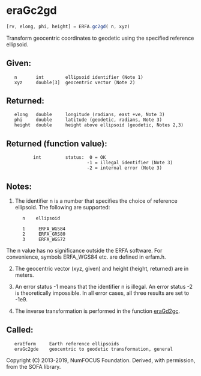 # eraGc2gd

```js
[rv, elong, phi, height] = ERFA.gc2gd( n, xyz)
```

Transform geocentric coordinates to geodetic using the specified
reference ellipsoid.

## Given:
```
   n       int        ellipsoid identifier (Note 1)
   xyz     double[3]  geocentric vector (Note 2)
```

## Returned:
```
   elong   double     longitude (radians, east +ve, Note 3)
   phi     double     latitude (geodetic, radians, Note 3)
   height  double     height above ellipsoid (geodetic, Notes 2,3)
```

## Returned (function value):
```
          int         status:  0 = OK
                              -1 = illegal identifier (Note 3)
                              -2 = internal error (Note 3)
```

## Notes:

1) The identifier n is a number that specifies the choice of
   reference ellipsoid.  The following are supported:

```
      n    ellipsoid

      1     ERFA_WGS84
      2     ERFA_GRS80
      3     ERFA_WGS72
```

   The n value has no significance outside the ERFA software.  For
   convenience, symbols ERFA_WGS84 etc. are defined in erfam.h.

2) The geocentric vector (xyz, given) and height (height, returned)
   are in meters.

3) An error status -1 means that the identifier n is illegal.  An
   error status -2 is theoretically impossible.  In all error cases,
   all three results are set to -1e9.

4) The inverse transformation is performed in the function [eraGd2gc][1].

## Called:
```
   eraEform     Earth reference ellipsoids
   eraGc2gde    geocentric to geodetic transformation, general
```

Copyright (C) 2013-2019, NumFOCUS Foundation.
Derived, with permission, from the SOFA library.


[1]: era.gd2gc.md
